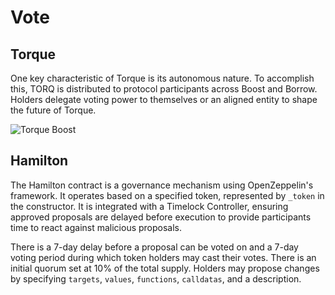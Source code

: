 # Vote

## Torque

One key characteristic of Torque is its autonomous nature. To accomplish this, TORQ is distributed to protocol participants across Boost and Borrow. Holders delegate voting power to themselves or an aligned entity to shape the future of Torque.

![Torque Boost](/gitbook/assets/dao-voting.png)

## Hamilton

The Hamilton contract is a governance mechanism using OpenZeppelin's framework. It operates based on a specified token, represented by `_token` in the constructor. It is integrated with a Timelock Controller, ensuring approved proposals are delayed before execution to provide participants time to react against malicious proposals.

There is a 7-day delay before a proposal can be voted on and a 7-day voting period during which token holders may cast their votes. There is an initial quorum set at 10% of the total supply. Holders may propose changes by specifying `targets`, `values`, `functions`, `calldatas`, and a description.